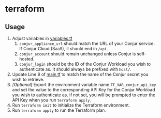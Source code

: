 # terraform

## Usage

1. Adjust variables in [variables.tf]()
   1. `conjur_appliance_url` should match the URL of your Conjur service. If Conjur Cloud (SaaS), it should end in `/api`.
   2. `conjur_account` should remain unchanged unless Conjur is self-hosted.
   3. `conjur_login` should be the ID of the Conjur Workload you wish to authenticate as. It should always be prefixed with `host/`.
2. Update Line 9 of [main.tf]() to match the name of the Conjur secret you wish to retrieve.
3. _[Optional]_ Export the environment variable name `TF_VAR_conjur_api_key` and set the value to the corresponding API Key for the Conjur Workload you wish to authenticate as. If not set, you will be prompted to enter the API Key when you run `terraform apply`.
4. Run `terraform init` to initialize the Terraform environment.
5. Run `terraform apply` to run the Terraform plan.